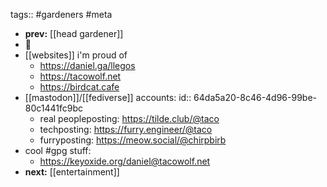 tags:: #gardeners #meta

- **prev:** [[head gardener]]
- 🌮
- [[websites]] i'm proud of
	- https://daniel.ga/llegos
	- https://tacowolf.net
	- https://birdcat.cafe
- [[mastodon]]/[[fediverse]] accounts:
  id:: 64da5a20-8c46-4d96-99be-80c1441fc9bc
	- real peopleposting: https://tilde.club/@taco
	- techposting: https://furry.engineer/@taco
	- furryposting: https://meow.social/@chirpbirb
- cool #gpg stuff:
	- https://keyoxide.org/daniel@tacowolf.net
- **next:** [[entertainment]]